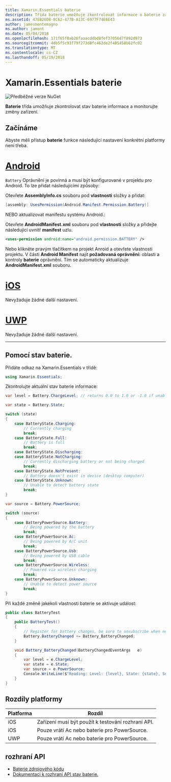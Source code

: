 ```yaml
---
title: Xamarin.Essentials baterie
description: Třída baterie umožňuje zkontrolovat informace o baterie zařízení a monitorujte změny.
ms.assetid: 47EB26D8-8C62-477B-A13C-6977F74E6E43
author: jamesmontemagno
ms.author: jamont
ms.date: 05/04/2018
ms.openlocfilehash: 171f65f0ab26faaacddbd8fef37056d7f892d973
ms.sourcegitcommit: 4db5f5c93f79f273d8fc462de2f405458b62fc02
ms.translationtype: MT
ms.contentlocale: cs-CZ
ms.lasthandoff: 05/19/2018
---
```

# <a name="xamarinessentials-battery"></a>Xamarin.Essentials baterie

![Předběžné verze NuGet](~/media/shared/pre-release.png)

**Baterie** třída umožňuje zkontrolovat stav baterie informace a monitorujte změny zařízení.

## <a name="getting-started"></a>Začínáme

Abyste měli přístup **baterie** funkce následující nastavení konkrétní platformy není třeba.

# <a name="androidtabandroid"></a>[Android](#tab/android)

`Battery` Oprávnění je povinná a musí být konfigurované v projektu pro Android. To lze přidat následujícími způsoby:

Otevřete **AssemblyInfo.cs** souboru pod **vlastnosti** složky a přidat:

```csharp
[assembly: UsesPermission(Android.Manifest.Permission.Battery)]
```

NEBO aktualizovat manifestu systému Android.:

Otevřete **AndroidManifest.xml** souboru pod **vlastnosti** složky a přidejte následující uvnitř **manifest** uzlu.

```xml
<uses-permission android:name="android.permission.BATTERY" />
```

Nebo klikněte pravým tlačítkem na projekt Anroid a otevřete vlastnosti projektu. V části **Android Manifest** najít **požadovaná oprávnění:** oblasti a kontroly **baterie** oprávnění. Tím se automaticky aktualizuje **AndroidManifest.xml** souboru.

# <a name="iostabios"></a>[iOS](#tab/ios)

Nevyžaduje žádné další nastavení.

# <a name="uwptabuwp"></a>[UWP](#tab/uwp)

Nevyžaduje žádné další nastavení.

-----

## <a name="using-battery"></a>Pomocí stav baterie.

Přidáte odkaz na Xamarin.Essentials v třídě:

```csharp
using Xamarin.Essentials;
```

Zkontrolujte aktuální stav baterie informace:

```csharp
var level = Battery.ChargeLevel; // returns 0.0 to 1.0 or -1.0 if unable to determine.

var state = Battery.State;

switch (state)
{
    case BatteryState.Charging:
        // Currently charging
        break;
    case BatteryState.Full:
        // Battery is full
        break;
    case BatteryState.Discharging:
    case BatteryState.NotCharging:
        // Currently discharging battery or not being charged
        break;
    case BatteryState.NotPresent:
        // Battery doesn't exist in device (desktop computer)
    case BatteryState.Unknown:
        // Unable to detect battery state
        break;
}

var source = Battery.PowerSource;

switch (source)
{
    case BatteryPowerSource.Battery:
        // Being powered by the battery
        break;
    case BatteryPowerSource.Ac:
        // Being powered by A/C unit
        break;
    case BatteryPowerSource.Usb:
        // Being powered by USB cable
        break;
    case BatteryPowerSource.Wireless:
        // Powered via wireless charging
        break;
    case BatteryPowerSource.Unknown:
        // Unable to detect power source
        break;
}
```

Při každé změně jakékoli vlastnosti baterie se aktivuje událost:

```csharp
public class BatteryTest
{
    public BatteryTest()
    {
        // Register for battery changes, be sure to unsubscribe when needed
        Battery.BatteryChanged += Battery_BatteryChanged;
    }

    void Battery_BatteryChanged(BatteryChangedEventArgs   e)
    {
        var level = e.ChargeLevel;
        var state = e.State;
        var source = e.PowerSource;
        Console.WriteLine($"Reading: Level: {level}, State: {state}, Source: {source}");
    }
}
```

## <a name="platform-differences"></a>Rozdíly platformy

| Platforma | Rozdíl |
| --- | --- |
| iOS | Zařízení musí být použít k testování rozhraní API. |
| iOS | Pouze vrátí Ac nebo baterie pro PowerSource. |
| UWP | Pouze vrátí Ac nebo baterie pro PowerSource. |

## <a name="api"></a>rozhraní API

- [Baterie zdrojového kódu](https://github.com/xamarin/Essentials/tree/master/Xamarin.Essentials/Battery)
- [Dokumentaci k rozhraní API stav baterie.](xref:Xamarin.Essentials.Battery)
